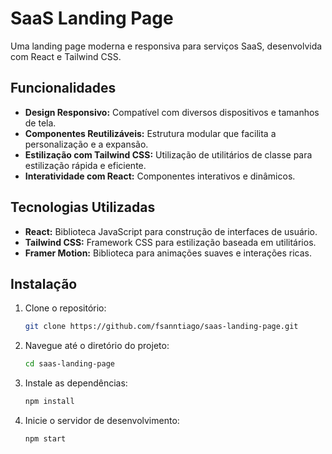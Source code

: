 # SaaS Landing Page

Uma landing page moderna e responsiva para serviços SaaS, desenvolvida com React e Tailwind CSS.

## Funcionalidades

- **Design Responsivo:** Compatível com diversos dispositivos e tamanhos de tela.
- **Componentes Reutilizáveis:** Estrutura modular que facilita a personalização e a expansão.
- **Estilização com Tailwind CSS:** Utilização de utilitários de classe para estilização rápida e eficiente.
- **Interatividade com React:** Componentes interativos e dinâmicos.

## Tecnologias Utilizadas

- **React:** Biblioteca JavaScript para construção de interfaces de usuário.
- **Tailwind CSS:** Framework CSS para estilização baseada em utilitários.
- **Framer Motion:** Biblioteca para animações suaves e interações ricas.

## Instalação

1. Clone o repositório:
    ```sh
    git clone https://github.com/fsanntiago/saas-landing-page.git
    ```
2. Navegue até o diretório do projeto:
    ```sh
    cd saas-landing-page
    ```
3. Instale as dependências:
    ```sh
    npm install
    ```
4. Inicie o servidor de desenvolvimento:
    ```sh
    npm start
    ```
